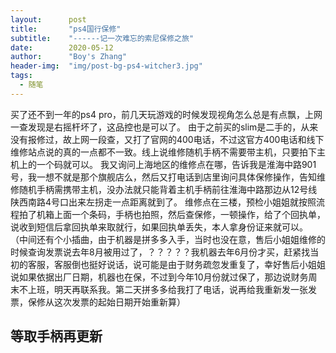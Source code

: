 ```yaml
---
layout:      post
title:       "ps4国行保修"
subtitle:    "------记一次难忘的索尼保修之旅"
date:        2020-05-12
author:      "Boy's Zhang"
header-img:  "img/post-bg-ps4-witcher3.jpg"
tags:
  - 随笔
---
```


买了还不到一年的ps4 pro，前几天玩游戏的时候发现视角怎么总是有点飘，上网一查发现是右摇杆坏了，这品控也是可以了。
由于之前买的slim是二手的，从来没有报修过，故上网一段查，又打了官网的400电话，不过这官方400电话和线下维修站点说的真的一点都不一致。线上说维修随机手柄不需要带主机，只要拍下主机上的一个码就可以。
我又询问上海地区的维修点在哪，告诉我是淮海中路901号，我一想不就是那个旗舰店么，然后又打电话到店里询问具体保修操作，告知维修随机手柄需携带主机，没办法就只能背着主机手柄前往淮海中路那边从12号线陕西南路4号口出来左拐走一点距离就到了。
维修点在三楼，预检小姐姐就按照流程拍了机箱上面一个条码，手柄也拍照，然后查保修，一顿操作，给了个回执单，说收到短信后拿回执单来取就行，如果回执单丢失，本人拿身份证来就可以。
（中间还有个小插曲，由于机器是拼多多入手，当时也没在意，售后小姐姐维修的时候查询发票说去年8月被用过了，？？？？？我机器去年6月份才买，赶紧找当初的客服，客服倒也挺好说话，说可能是由于财务疏忽发重复了，幸好售后小姐姐说如果依据出厂日期，机器也在保，不过到今年10月份就过保了，那边说财务周末不上班，明天再联系我。第二天拼多多给我打了电话，说再给我重新发一张发票，保修从这次发票的起始日期开始重新算）

等取手柄再更新
----------------------------------------------
